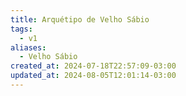 ```yaml
---
title: Arquétipo de Velho Sábio
tags:
  - v1
aliases:
  - Velho Sábio
created_at: 2024-07-18T22:57:09-03:00
updated_at: 2024-08-05T12:01:14-03:00
---
```



